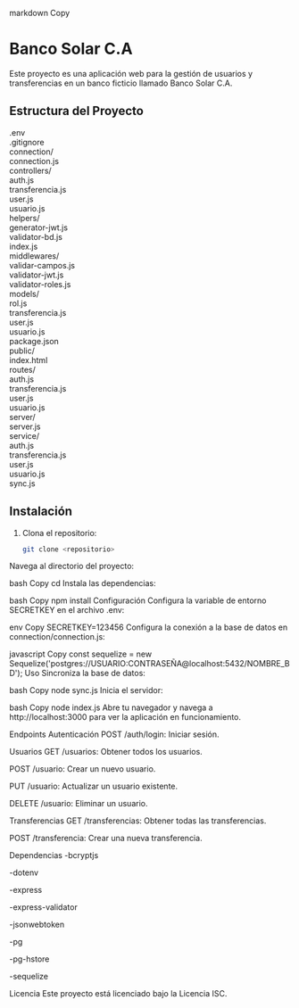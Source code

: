 markdown
Copy
# Banco Solar C.A

Este proyecto es una aplicación web para la gestión de usuarios y transferencias en un banco ficticio llamado Banco Solar C.A.

## Estructura del Proyecto
 .env  <br>
 .gitignore  <br>
 connection/  <br>
    connection.js <br>
controllers/  <br>
    auth.js  <br>
    transferencia.js  <br>
    user.js  <br>
    usuario.js  <br>
helpers/  <br>
    generator-jwt.js  <br>
    validator-bd.js  <br>
index.js  <br>
middlewares/  <br>
    validar-campos.js  <br> 
    validator-jwt.js  <br>
    validator-roles.js  <br>
models/  <br>
    rol.js  <br>
    transferencia.js  <br>
    user.js  <br>
    usuario.js  <br>
package.json  <br>
public/  <br>
    index.html  <br>
routes/  <br>
    auth.js  <br>
    transferencia.js  <br>
    user.js   <br>
    usuario.js  <br>
server/  
    server.js  
service/  
    auth.js  
    transferencia.js  
    user.js  
    usuario.js  
sync.js  

## Instalación

1. Clona el repositorio:
   ```bash
   git clone <repositorio>
Navega al directorio del proyecto:

bash
Copy
cd <directorio-del-proyecto>
Instala las dependencias:

bash
Copy
npm install
Configuración
Configura la variable de entorno SECRETKEY en el archivo .env:

env
Copy
SECRETKEY=123456
Configura la conexión a la base de datos en connection/connection.js:

javascript
Copy
const sequelize = new Sequelize('postgres://USUARIO:CONTRASEÑA@localhost:5432/NOMBRE_BD');
Uso
Sincroniza la base de datos:

bash
Copy
node sync.js
Inicia el servidor:

bash
Copy
node index.js
Abre tu navegador y navega a http://localhost:3000 para ver la aplicación en funcionamiento.

Endpoints
Autenticación
POST /auth/login: Iniciar sesión.

Usuarios
GET /usuarios: Obtener todos los usuarios.

POST /usuario: Crear un nuevo usuario.

PUT /usuario: Actualizar un usuario existente.

DELETE /usuario: Eliminar un usuario.

Transferencias
GET /transferencias: Obtener todas las transferencias.

POST /transferencia: Crear una nueva transferencia.

Dependencias
-bcryptjs

-dotenv

-express

-express-validator

-jsonwebtoken

-pg

-pg-hstore

-sequelize

Licencia
Este proyecto está licenciado bajo la Licencia ISC.
